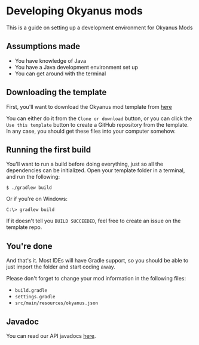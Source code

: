 # Developing Okyanus mods

This is a guide on setting up a development environment for Okyanus Mods

## Assumptions made

- You have knowledge of Java
- You have a Java development environment set up
- You can get around with the terminal

## Downloading the template

First, you'll want to download the Okyanus mod template from
[here](https://github.com/okyanus-mc/template)

You can either do it from the `Clone or download` button, or you can click the
`Use this template` button to create a GitHub repository from the template. In
any case, you should get these files into your computer somehow.

## Running the first build

You'll want to run a build before doing everything, just so all the dependencies
can be initialized. Open your template folder in a terminal, and run the following:

```
$ ./gradlew build
```

Or if you're on Windows:

```
C:\> gradlew build
```

If it doesn't tell you `BUILD SUCCEEDED`, feel free to create an issue on the
template repo.

## You're done

And that's it. Most IDEs will have Gradle support, so you should be able to just
import the folder and start coding away.

Please don't forget to change your mod information in the following files:

- `build.gradle`
- `settings.gradle`
- `src/main/resources/okyanus.json`

## Javadoc

You can read our API javadocs [here](https://okyanus-mc.github.io/api/).
